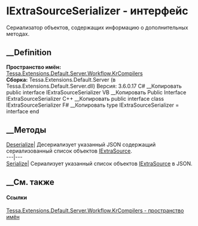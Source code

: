 # IExtraSourceSerializer - интерфейс
Сериализатор объектов, содержащих информацию о дополнительных методах.
## __Definition
 **Пространство имён:**
[Tessa.Extensions.Default.Server.Workflow.KrCompilers](N_Tessa_Extensions_Default_Server_Workflow_KrCompilers.htm)  
 **Сборка:** Tessa.Extensions.Default.Server (в
Tessa.Extensions.Default.Server.dll) Версия: 3.6.0.17
C# __Копировать
     public interface IExtraSourceSerializer
VB __Копировать
     Public Interface IExtraSourceSerializer
C++ __Копировать
     public interface class IExtraSourceSerializer
F# __Копировать
     type IExtraSourceSerializer = interface end
##  __Методы
[Deserialize](M_Tessa_Extensions_Default_Server_Workflow_KrCompilers_IExtraSourceSerializer_Deserialize.htm)|
Десериализует указанный JSON содержащий сериализованный список объектов
[IExtraSource](T_Tessa_Extensions_Default_Shared_Workflow_KrCompilers_IExtraSource.htm).  
---|---  
[Serialize](M_Tessa_Extensions_Default_Server_Workflow_KrCompilers_IExtraSourceSerializer_Serialize.htm)|
Сериализует указанный список объектов
[IExtraSource](T_Tessa_Extensions_Default_Shared_Workflow_KrCompilers_IExtraSource.htm)
в JSON.  
## __См. также
#### Ссылки
[Tessa.Extensions.Default.Server.Workflow.KrCompilers - пространство
имён](N_Tessa_Extensions_Default_Server_Workflow_KrCompilers.htm)
